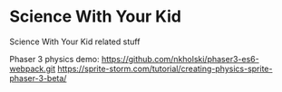 # Science With Your Kid 
Science With Your Kid related stuff

Phaser 3 physics demo: https://github.com/nkholski/phaser3-es6-webpack.git
https://sprite-storm.com/tutorial/creating-physics-sprite-phaser-3-beta/
